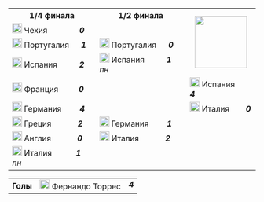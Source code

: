 <!--2021-09-18 01:00:01-->
<table class=p>
<tr>
  <th class=mb>1/4 финала</th>
  <th>1/2 финала</th>
  <td rowspan=4 align=center valign=center><img src="/posts/ЧМ и ЧЕ по футболу/UEFA_Euro_2012.svg" width="106px"></td>
</tr>
<tr>
  <td class="col mt"><img width="20px" src="/posts/ЧМ и ЧЕ по футболу/cz.svg"> Чехия <b> &emsp; &emsp; &emsp; <i>0</i></b></td>
  <td>&nbsp;</td>
</tr>
<tr>
  <td class="col bt br mb"><img width="20px" src="/posts/ЧМ и ЧЕ по футболу/pt.svg"> Португалия <b> &emsp; <i>1</i></b></td>
  <td valign=bottom class="col bb"><img width="20px" src="/posts/ЧМ и ЧЕ по футболу/pt.svg"> Португалия <b> &emsp; <i>0</i></b></td>
</tr>
<tr>
  <td class="col bb br mt"><img width="20px" src="/posts/ЧМ и ЧЕ по футболу/es.svg"> Испания <b> &emsp; &emsp; <i>2</i></b></td>
  <td valign=top class="col br"><img width="20px" src="/posts/ЧМ и ЧЕ по футболу/es.svg"> Испания <b> &emsp; &emsp; <i>1</i></b><i> пн</i></td>
</tr>
<tr>
  <td class="col mb"><img width="20px" src="/posts/ЧМ и ЧЕ по футболу/fr.svg"> Франция <b> &nbsp; &nbsp; &emsp; <i>0</i></b></td>
  <td class=br>&nbsp;</td>
  <td valign=bottom class=col><img width="20px" src="/posts/ЧМ и ЧЕ по футболу/es.svg"> Испания <b> &emsp; <i>4</i></b></td>
</tr>
<tr>
  <td class="col mt"><img width="20px" src="/posts/ЧМ и ЧЕ по футболу/de.svg"> Германия <b> &ensp; &emsp; <i>4</i></b></td>
  <td class=br>&nbsp;</td>
  <td valign=top class="col bt"><img width="20px" src="/posts/ЧМ и ЧЕ по футболу/it.svg"> Италия <b> &nbsp; &emsp; <i>0</i></b></td>
</tr>
<tr>
  <td class="col bt br mb"><img width="20px" src="/posts/ЧМ и ЧЕ по футболу/gr.svg"> Греция <b> &nbsp; &emsp; &emsp; <i>2</i></b></td>
  <td valign=bottom class="col bb br"><img width="20px" src="/posts/ЧМ и ЧЕ по футболу/de.svg"> Германия <b> &ensp; &emsp; <i>1</i></b></td>
  <td>&nbsp;</td>
</tr>
<tr>
  <td class="col bb br mt"><img width="20px" src="/posts/ЧМ и ЧЕ по футболу/gb-eng.svg"> Англия <b> &nbsp; &emsp; &emsp; <i>0</i></b></td>
  <td valign=top class=col><img width="20px" src="/posts/ЧМ и ЧЕ по футболу/it.svg"> Италия <b> &nbsp; &emsp; &emsp; <i>2</i></b></td>
  <td>&nbsp;</td>
</tr>
<tr>
  <td class="col mb"><img width="20px" src="/posts/ЧМ и ЧЕ по футболу/it.svg"> Италия <b> &ensp; &ensp; &emsp; <i>1</i></b><i> пн</i></td>
  <td>&nbsp;</td>
  <td>&nbsp;</td>
</tr>
</table>
<p>
<table class=p>
<tr>
  <th class=col> Голы </th>
  <td class=col><img width="20px" src="/posts/ЧМ и ЧЕ по футболу/es.svg"> Фернандо Торрес </td>
  <td valign=top><b><i>4</i></b></td>
</tr>
</table>
